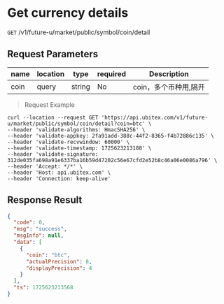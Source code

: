 # Get currency details

`GET` /v1/future-u/market/public/symbol/coin/detail

## Request Parameters

| name   | location    | type     | required | Description          |
|------|-------|--------|----|-------------|
| coin | query | string | No  | coin，多个币种用,隔开 |

> Request Example

```shell
curl --location --request GET 'https://api.ubitex.com/v1/future-u/market/public/symbol/coin/detail?coin=btc' \
--header 'validate-algorithms: HmacSHA256' \
--header 'validate-appkey: 2fa91add-388c-44f2-8365-f4b72886c135' \
--header 'validate-recvwindow: 60000' \
--header 'validate-timestamp: 1725623213188' \
--header 'validate-signature: 312de035fa698a91e6337ba16b59d47202c56e67cfd2e52b8c46a06e0086a796' \
--header 'Accept: */*' \
--header 'Host: api.ubitex.com' \
--header 'Connection: keep-alive'
```

## Response Result

```json
{
  "code": 0,
  "msg": "success",
  "msgInfo": null,
  "data": [
    {
      "coin": "btc",
      "actualPrecision": 8,
      "displayPrecision": 4
    }
  ],
  "ts": 1725623213568
}
```

